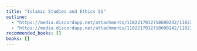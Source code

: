 ```yaml
---
title: "Islamic Studies and Ethics S1"
outline:
  - "https://media.discordapp.net/attachments/1182217012718600242/1182239248175341688/Islamiat_1.jpg?ex=6583f919&is=65718419&hm=cdf04bf9dd94ac7e96bfc74915965308fa5b5d8ae31c65d63e9dbc65cb2d444d&=&format=webp&width=388&height=675"
  - "https://media.discordapp.net/attachments/1182217012718600242/1182239248443785266/Islamiat_2.jpg?ex=6583f919&is=65718419&hm=a014046db3b4a5cf0f221015d750118dda66f0efbf71936a9a5ead9467262c4a&=&format=webp&width=673&height=676"
recommended_books: []
books: []
---
```


